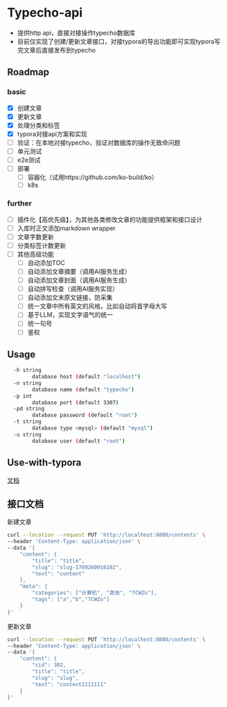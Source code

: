 # Typecho-api

- 提供http api，直接对接操作typecho数据库
- 目前仅实现了创建/更新文章接口，对接typora的导出功能即可实现typora写完文章后直接发布到typecho

## Roadmap

### basic

- [x] 创建文章
- [x] 更新文章
- [x] 处理分类和标签
- [x] typora对接api方案和实现
- [ ] 验证：在本地对接typecho，验证对数据库的操作无致命问题
- [ ] 单元测试
- [ ] e2e测试
- [ ] 部署
  - [ ] 容器化（试用https://github.com/ko-build/ko）
  - [ ] k8s

### further

- [ ] 插件化【高优先级】，为其他各类修改文章的功能提供框架和接口设计
- [ ] 入库时正文添加markdown wrapper
- [ ] 文章字数更新
- [ ] 分类标签计数更新
- [ ] 其他高级功能
  - [ ] 自动添加TOC
  - [ ] 自动添加文章摘要（调用AI服务生成）
  - [ ] 自动添加文章封面（调用AI服务生成）
  - [ ] 自动拼写检查（调用AI服务实现）
  - [ ] 自动添加文末原文链接，防采集
  - [ ] 统一文章中所有英文的风格，比如自动将首字母大写
  - [ ] 基于LLM，实现文字语气的统一
  - [ ] 统一句号
  - [ ] 鉴权

## Usage

```bash
  -h string
    	database host (default "localhost")
  -n string
    	database name (default "typecho")
  -p int
    	database port (default 3307)
  -pd string
    	database password (default "root")
  -t string
    	database type <mysql> (default "mysql")
  -u string
    	database user (default "root")
```

## Use-with-typora

[文档](./client/Readme.md)

## 接口文档

新建文章
```bash
curl --location --request PUT 'http://localhost:8080/contents' \
--header 'Content-Type: application/json' \
--data '{
    "content": {
        "title": "title",
        "slug": "slug-1709260916102",
        "text": "content"
    },
    "meta": {
        "categories": ["计算机", "其他", "7CWZo"],
        "tags": ["a","b","7CWZo"]
    }
}'
```

更新文章
```bash
curl --location --request PUT 'http://localhost:8080/contents' \
--header 'Content-Type: application/json' \
--data '{
    "content": {
        "cid": 302,
        "title": "title",
        "slug": "slug",
        "text": "content1111111"
    }
}'
```
